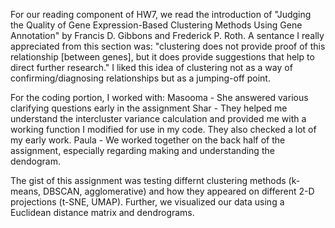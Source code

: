 For our reading component of HW7, we read the introduction of "Judging the Quality of Gene Expression-Based Clustering Methods Using Gene Annotation" by Francis D. Gibbons and Frederick P. Roth. A sentance I really appreciated from this section was: "clustering does not provide proof of this relationship [between genes], but it does provide suggestions that help to direct further research." I liked this idea of clustering not as a way of confirming/diagnosing relationships but as a jumping-off point.

For the coding portion, I worked with:
Masooma - She answered various clarifying questions early in the assignment
Shar - They helped me understand the intercluster variance calculation and provided me with a working function I modified for use in my code. They also checked a lot of my early work. 
Paula - We worked together on the back half of the assignment, especially regarding making and understanding the dendogram.

The gist of this assignment was testing differnt clustering methods (k-means, DBSCAN, agglomerative) and how they appeared on different 2-D projections (t-SNE, UMAP). Further, we visualized our data using a Euclidean distance matrix and dendrograms.
